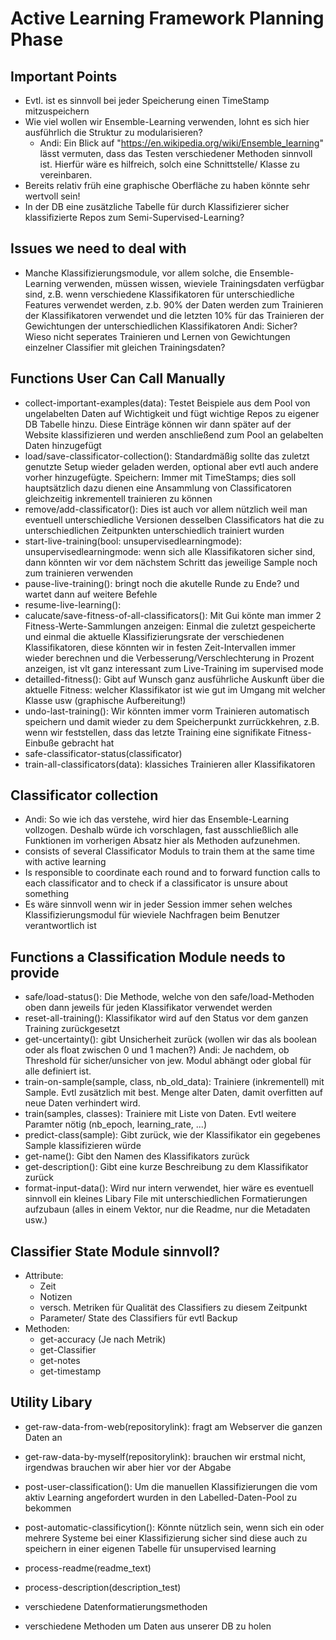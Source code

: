 # Active Learning Framework Planning Phase

## Important Points

* Evtl. ist es sinnvoll bei jeder Speicherung einen TimeStamp mitzuspeichern
* Wie viel wollen wir Ensemble-Learning verwenden, lohnt es sich hier ausführlich die Struktur zu modularisieren?
    * Andi: Ein Blick auf "https://en.wikipedia.org/wiki/Ensemble_learning" lässt vermuten, dass das Testen verschiedener Methoden sinnvoll ist.
            Hierfür wäre es hilfreich, solch eine Schnittstelle/ Klasse zu vereinbaren.
* Bereits relativ früh eine graphische Oberfläche zu haben könnte sehr wertvoll sein!
* In der DB eine zusätzliche Tabelle für durch Klassifizierer sicher klassifizierte Repos zum Semi-Supervised-Learning?

## Issues we need to deal with

* Manche Klassifizierungsmodule, vor allem solche, die Ensemble-Learning verwenden, müssen wissen, wieviele Trainingsdaten
    verfügbar sind, z.B. wenn verschiedene Klassifikatoren für unterschiedliche Features verwendet werden, z.b. 90% 
    der Daten werden zum Trainieren der Klassifikatoren verwendet und die letzten 10% für das Trainieren der Gewichtungen
    der unterschiedlichen Klassifikatoren
    Andi: Sicher? Wieso nicht seperates Trainieren und Lernen von Gewichtungen einzelner Classifier mit gleichen Trainingsdaten?

## Functions User Can Call Manually

* collect-important-examples(data):
    Testet Beispiele aus dem Pool von ungelabelten Daten auf Wichtigkeit und fügt wichtige Repos zu eigener DB Tabelle hinzu.
    Diese Einträge können wir dann später auf der Website klassifizieren und werden anschließend zum Pool an gelabelten Daten hinzugefügt
* load/save-classificator-collection():
    Standardmäßig sollte das zuletzt genutzte Setup wieder geladen werden, optional aber evtl auch andere vorher hinzugefügte.
    Speichern: Immer mit TimeStamps; dies soll hauptsätzlich dazu dienen eine Ansammlung von Classificatoren gleichzeitig inkrementell
    trainieren zu können
* remove/add-classificator():
    Dies ist auch vor allem nützlich weil man eventuell unterschiedliche Versionen desselben Classificators hat die zu unterschiedlichen
    Zeitpunkten unterschiedlich trainiert wurden
* start-live-training(bool: unsupervisedlearningmode):
    unsupervisedlearningmode: wenn sich alle Klassifikatoren sicher sind, dann könnten wir vor dem nächstem Schritt das jeweilige Sample
    noch zum trainieren verwenden
* pause-live-training():
    bringt noch die akutelle Runde zu Ende? und wartet dann auf weitere Befehle
* resume-live-learning():
* calucate/save-fitness-of-all-classificators():
    Mit Gui könte man immer 2 Fitness-Werte-Sammlungen anzeigen: Einmal die zuletzt gespeicherte und einmal die aktuelle Klassifizierungsrate
    der verschiedenen Klassifikatoren, diese könnten wir in festen Zeit-Intervallen immer wieder berechnen und die Verbesserung/Verschlechterung
    in Prozent anzeigen, ist vlt ganz interessant zum Live-Training im supervised mode
* detailled-fitness(): 
    Gibt auf Wunsch ganz ausführliche Auskunft über die aktuelle Fitness: welcher Klassifikator ist wie gut im Umgang mit welcher Klasse usw 
    (graphische Aufbereitung!)
* undo-last-training():
    Wir könnten immer vorm Trainieren automatisch speichern und damit wieder zu dem Speicherpunkt zurrückkehren, z.B. wenn wir feststellen,
    dass das letzte Training eine signifikate Fitness-Einbuße gebracht hat
* safe-classificator-status(classificator)
* train-all-classificators(data):
    klassiches Trainieren aller Klassifikatoren

## Classificator collection

* Andi: So wie ich das verstehe, wird hier das Ensemble-Learning vollzogen.
        Deshalb würde ich vorschlagen, fast ausschließlich alle Funktionen im vorherigen Absatz hier als Methoden aufzunehmen.
* consists of several Classificator Moduls to train them at the same time with active learning 
* Is responsible to coordinate each round and to forward function calls to each classificator
    and to check if a classificator is unsure about something
* Es wäre sinnvoll wenn wir in jeder Session immer sehen welches Klassifizierungsmodul für wieviele 
    Nachfragen beim Benutzer verantwortlich ist



## Functions a Classification Module needs to provide

* safe/load-status():
    Die Methode, welche von den safe/load-Methoden oben dann jeweils für jeden Klassifikator verwendet werden
* reset-all-training():
    Klassifikator wird auf den Status vor dem ganzen Training zurückgesetzt
* get-uncertainty():
    gibt Unsicherheit zurück (wollen wir das als boolean oder als float zwischen 0 und 1 machen?)
    Andi: Je nachdem, ob Threshold für sicher/unsicher von jew. Modul abhängt oder global für alle definiert ist.
* train-on-sample(sample, class, nb_old_data):
    Trainiere (inkrementell) mit Sample. Evtl zusätzlich mit best. Menge alter Daten, damit overfitten auf neue Daten verhindert wird.
* train(samples, classes):
    Trainiere mit Liste von Daten. Evtl weitere Paramter nötig (nb_epoch, learning_rate, ...)
* predict-class(sample):
    Gibt zurück, wie der Klassifikator ein gegebenes Sample klassifizieren würde
* get-name():
    Gibt den Namen des Klassifikators zurück
* get-description():
    Gibt eine kurze Beschreibung zu dem Klassifikator zurück
* format-input-data():
    Wird nur intern verwendet, hier wäre es eventuell sinnvoll ein kleines Libary File mit unterschiedlichen Formatierungen aufzubaun
    (alles in einem Vektor, nur die Readme, nur die Metadaten usw.)

## Classifier State Module sinnvoll?
* Attribute:
    * Zeit
    * Notizen
    * versch. Metriken für Qualität des Classifiers zu diesem Zeitpunkt
    * Parameter/ State des Classifiers für evtl Backup
* Methoden:
    * get-accuracy (Je nach Metrik)
    * get-Classifier
    * get-notes
    * get-timestamp

## Utility Libary

* get-raw-data-from-web(repositorylink):
    fragt am Webserver die ganzen Daten an
* get-raw-data-by-myself(repositorylink):
    brauchen wir erstmal nicht, irgendwas brauchen wir aber hier vor der Abgabe
* post-user-classification():
    Um die manuellen Klassifizierungen die vom aktiv Learning angefordert wurden in den Labelled-Daten-Pool zu bekommen
* post-automatic-classificytion():
    Könnte nützlich sein, wenn sich ein oder mehrere Systeme bei einer Klassifizierung sicher sind diese auch zu speichern in einer eigenen Tabelle
    für unsupervised learning
* process-readme(readme_text)
* process-description(description_test)

* verschiedene Datenformatierungsmethoden
* verschiedene Methoden um Daten aus unserer DB zu holen





